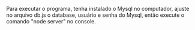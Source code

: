 Para executar o programa, tenha instalado o Mysql no computador, ajuste no arquivo db.js o database, usuário e senha do Mysql, então execute o comando "node server" no console.
